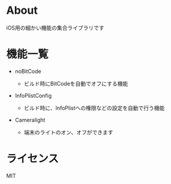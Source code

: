 
# About

iOS用の細かい機能の集合ライブラリです



# 機能一覧

* noBitCode
    * ビルド時にBitCodeを自動でオフにする機能


* InfoPlistConfig
    * ビルド時に、InfoPlistへの権限などの設定を自動で行う機能


* Cameralight
  * 端末のライトのオン、オフができます


# ライセンス

MIT
